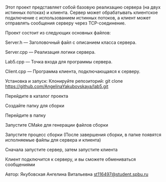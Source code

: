 Этот проект представляет собой базовую реализацию сервера (на двух истинных потоках) и клиента. Сервер может обрабатывать клиентское подключение с использованием истинных потоков, а клиент может отправлять сообщения серверу через TCP-соединение.

Проект состоит из следующих основных файлов:

Server.h — Заголовочный файл с описанием класса сервера.

Server.cpp — Реализация логики сервера.

Lab5.cpp — Точка входа для программы сервера.

Client.cpp — Программа клиента, подключающаяся к серверу.

Установка и запуск: Клонируйте репозиторий: git clone https://github.com/AngelinaYakubovskaya/lab5.git 

Перейдите в каталог проекта

Создайте папку для сборки

Перейдите в папку

Запустите CMake для генерации файлов сборки

Запустите процесс сборки (После завершения сборки, в папке появятся исполняемые файлы для сервера и клиента)

Сначала запустите сервер, затем запустите клиента

Клиент подключится к серверу, и вы сможете обмениваться сообщениями

Автор: Якубовская Ангелина Витальевна st116497@student.spbu.ru
